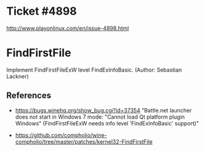 Ticket #4898
============

http://www.playonlinux.com/en/issue-4898.html

FindFirstFile
=============

Implement FindFirstFileExW level FindExInfoBasic.
(Author: Sebastian Lackner)

References
----------

- https://bugs.winehq.org/show_bug.cgi?id=37354
  "Battle.net launcher does not start in Windows 7 mode: "Cannot load Qt 
  platform plugin Windows" (FindFirstFileExW needs info level 
  'FindExInfoBasic' support)"

- https://github.com/compholio/wine-compholio/tree/master/patches/kernel32-FindFirstFile
